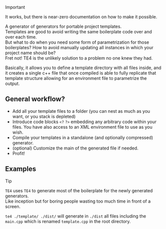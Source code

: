 > [!IMPORTANT]  
> It works, but there is near-zero documentation on how to make it possible.

A generator of generators for portable project templates.  
Templates are good to avoid writing the same boilerplate code over and over each time.  
But what to do when you need some form of parametrization for those boilerplates? How to avoid manually updating all instances in which your project name should be?  
Fret not! TE4 is the unlikely solution to a problem no one knew they had.

Basically, it allows you to define a template directory with all files inside, and it creates a single c++ file that once compiled is able to fully replicate that template structure allowing for an environment file to parametrize the output.

## General workflow?

- Add all your template files to a folder (you can nest as much as you want, or you stack is depleted)
- Introduce code blocks `<?` `?>` embedding any arbitrary code within your files. You have also access to an XML environment file to use as you wish.
- Compile your templates in a standalone (and optionally compressed) generator.
- (optional) Customize the main of the generated file if needed.
- Profit!

## Examples

> [!TIP]  
> `TE4` uses `TE4` to generate most of the boilerplate for the newly generated generators.  
> Like inception but for boring people wasting too much time in front of a screen.

`te4 ./template/ ./dist/` will generate in `./dist` all files including the `main.cpp` which is renamed `template.cpp` in the root directory.
